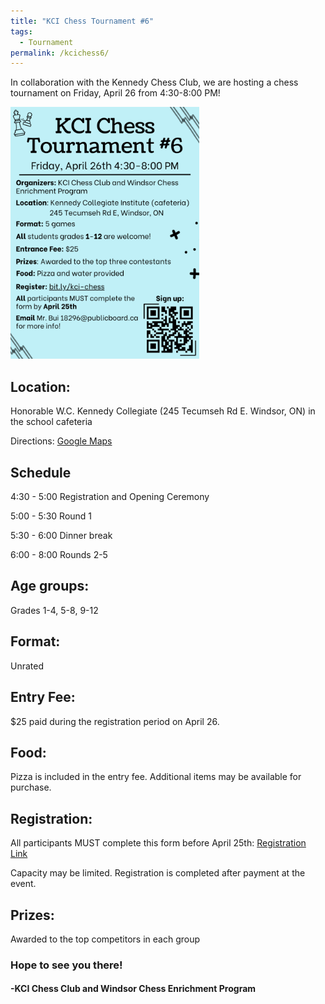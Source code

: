 ```yaml
---
title: "KCI Chess Tournament #6"
tags:
  - Tournament
permalink: /kcichess6/
---
```


In collaboration with the Kennedy Chess Club, we are hosting a chess tournament on Friday, April 26 from 4:30-8:00 PM!

<img src="/assets/images/KCIChessTournament6.png" alt="Tournament Flyer" height = "60%" width = "60%">

<h2>Location:</h2> Honorable W.C. Kennedy Collegiate (245 Tecumseh Rd E. Windsor, ON) in the school cafeteria

Directions: <a href = "https://goo.gl/maps/oAJVBFd2Ff1kFFut6">Google Maps </a>

<h2>Schedule</h2>

4:30 - 5:00                          Registration and Opening Ceremony

5:00 - 5:30                          Round 1

5:30 - 6:00                          Dinner break

6:00 - 8:00                          Rounds 2-5

<h2>Age groups: </h2> Grades 1-4, 5-8, 9-12

<h2>Format:</h2> Unrated

<h2>Entry Fee:</h2> $25 paid during the registration period on April 26.

<h2>Food:</h2> Pizza is included in the entry fee. Additional items may be available for purchase. 

<h2>Registration:</h2> All participants MUST complete this form before April 25th: <a href = "https://bit.ly/kci-chess">Registration Link</a>

Capacity may be limited. Registration is completed after payment at the event.

<h2>Prizes:</h2> Awarded to the top competitors in each group
 
<h3>Hope to see you there!</h3>
 
<h4>-KCI Chess Club and Windsor Chess Enrichment Program</h4>